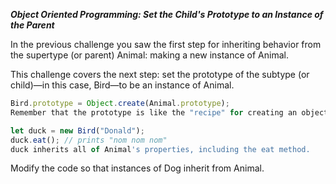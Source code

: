 ***Object Oriented Programming: Set the Child's Prototype to an Instance of the Parent***

In the previous challenge you saw the first step for inheriting behavior from the supertype (or parent) Animal: making a new instance of Animal.

This challenge covers the next step: set the prototype of the subtype (or child)—in this case, Bird—to be an instance of Animal.

```javascript
Bird.prototype = Object.create(Animal.prototype);
Remember that the prototype is like the "recipe" for creating an object. In a way, the recipe for Bird now includes all the key "ingredients" from Animal.

let duck = new Bird("Donald");
duck.eat(); // prints "nom nom nom"
duck inherits all of Animal's properties, including the eat method.
```

Modify the code so that instances of Dog inherit from Animal.
